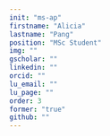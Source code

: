 ```yaml
---
init: "ms-ap"
firstname: "Alicia"
lastname: "Pang"
position: "MSc Student"
img: ""
gscholar: ""
linkedin: ""
orcid: ""
lu_email: ""
lu_page: ""
order: 3
former: "true"
github: ""
---
```


